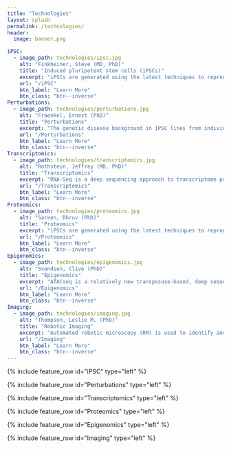 ```yaml
---
title: "Technologies"
layout: splash
permalink: /technologies/
header:
  image: banner.png

iPSC:
  - image_path: technologies/ipsc.jpg
    alt: "Finkbeiner, Steve (MD, PhD)"
    title: "Induced pluripotent stem cells (iPSCs)"
    excerpt: "iPSCs are generated using the latest techniques to reprogram, expand and characterize human iPS cells from human skin or blood tissues of healthy subjects and diseased patients. We then turn the iPS cells into specific cells of the human body, including components of the nervous system for use by researchers."
    url: "/iPSC"
    btn_label: "Learn More"
    btn_class: "btn--inverse"
Perturbations:
  - image_path: technologies/perturbations.jpg
    alt: "Fraenkel, Ernest (PhD)"
    title: "Perturbations"
    excerpt: "The genetic disease background in iPSC lines from individuals with SMA (SMN1 mutation), C9ORF72 repeat expansion associated ALS (C9-ALS) and sporadic ALS are genetic perturbagens associated with relevant iPSC-derived CNS cell types we will generate (e.g. Motor neurons). Importantly, additional chemical perturbagens will be selected based on their applicability to a wide range of cell types and cellular signaling pathways."
    url: "/Perturbations"
    btn_label: "Learn More"
    btn_class: "btn--inverse"
Transcriptomics:
  - image_path: technologies/transcriptomics.jpg
    alt: "Rothstein, Jeffrey (MD, PhD)"
    title: "Transcriptomics"
    excerpt: "RNA-Seq is a deep sequencing approach to transcriptome profiling. Studies using this method will precisely measure the extent and complexity of transcriptional perturbations in iPSC derived motor neurons."
    url: "/Transcriptomics"
    btn_label: "Learn More"
    btn_class: "btn--inverse"
Proteomics:
  - image_path: technologies/proteomics.jpg
    alt: "Sareen, Dhruv (PhD)"
    title: "Proteomics"
    excerpt: "iPSCs are generated using the latest techniques to reprogram, expand and characterize human iPS cells from human skin or blood tissues of healthy subjects and diseased patients. We then turn the iPS cells into specific cells of the human body, including components of the nervous system for use by researchers."
    url: "/Proteomics"
    btn_label: "Learn More"
    btn_class: "btn--inverse"
Epigenomics:
  - image_path: technologies/epigenomics.jpg
    alt: "Svendsen, Clive (PhD)"
    title: "Epigenomics"
    excerpt: "ATACseq is a relatively new transposase-based, deep sequencing based epigenomic assay to map open chromatin regions and infer regulatory protein binding sites."
    url: "/Epigenomics"
    btn_label: "Learn More"
    btn_class: "btn--inverse"
Imaging:
  - image_path: technologies/imaging.jpg
    alt: "Thompson, Leslie M. (PhD)"
    title: "Robotic Imaging"
    excerpt: "Automated robotic microscopy (RM) is used to identify and track live individual neurons in a high throughput and high content fashion over time. Automated image analysis is used to quantify intermediate changes in the physiology of a given cell and relate it to that cell's fate. From these measurements, mulivariate predictive dynamic models of cell fate are constructed that weigh co-variates based on the magnitude and nature of their predictive power. These models offer a signature of the cell's biology and a blueprint for rational therapeutic interventions."
    url: "/Imaging"
    btn_label: "Learn More"
    btn_class: "btn--inverse"
---
```


{% include feature_row id="iPSC" type="left" %}

{% include feature_row id="Perturbations" type="left" %}

{% include feature_row id="Transcriptomics" type="left" %}

{% include feature_row id="Proteomics" type="left" %}

{% include feature_row id="Epigenomics" type="left" %}

{% include feature_row id="Imaging" type="left" %}


